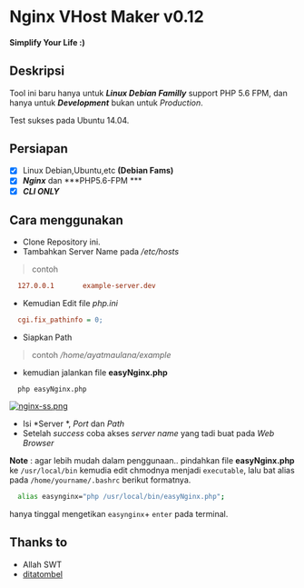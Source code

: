 # Nginx VHost Maker v0.12 
 
 
#### Simplify Your Life :) 

## Deskripsi 

Tool ini baru hanya untuk ***Linux Debian Familly*** support PHP 5.6 FPM, dan hanya untuk ***Development*** bukan untuk *Production*. 
 
Test sukses pada Ubuntu 14.04. 

## Persiapan 
* [x] Linux Debian,Ubuntu,etc **(Debian Fams)** 
* [x] ***Nginx*** dan ***PHP5.6-FPM *** 
* [x] ***CLI ONLY*** 
 
## Cara menggunakan 
 
+ Clone Repository ini. 
+ Tambahkan Server Name pada */etc/hosts* 

> contoh 
```conf 
  127.0.0.1       example-server.dev 
``` 
+ Kemudian Edit file  *php.ini* 
```ini 
  cgi.fix_pathinfo = 0; 
``` 
+ Siapkan Path  

> contoh */home/ayatmaulana/example* 

+ kemudian jalankan file **easyNginx.php** 

```zsj 
  php easyNginx.php 
``` 

[![nginx-ss.png](https://s17.postimg.org/qefwmrr1b/nginx_ss.png)](https://postimg.org/image/b5pz8zxcr/)
            
+ Isi *Server *, *Port* dan *Path* 
+ Setelah *success* coba akses *server name* yang tadi buat pada *Web Browser* 
 
 

**Note** : agar lebih mudah dalam penggunaan.. pindahkan file **easyNginx.php** ke `/usr/local/bin` kemudia edit chmodnya menjadi `executable`, lalu bat alias pada `/home/yourname/.bashrc` berikut formatnya. 
 
```bash 
  alias easynginx="php /usr/local/bin/easyNginx.php"; 
``` 
hanya tinggal mengetikan `easynginx`+ `enter` pada terminal. 


## Thanks to 
+ Allah SWT 
+ <a href="https://github.com/ditatompel">ditatombel</a>
